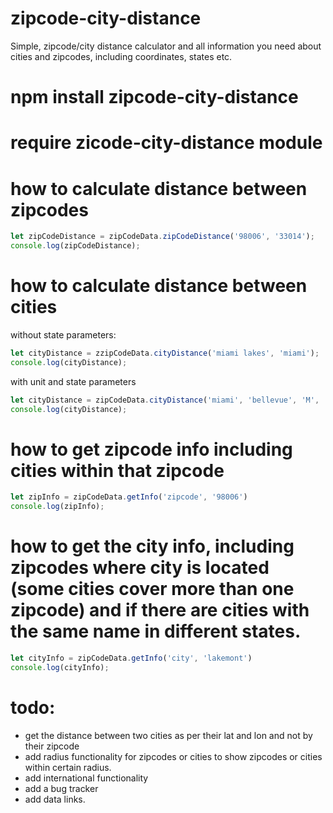 # zipcode-city-distance
Simple, zipcode/city distance calculator and all information you need about cities and zipcodes, including coordinates, states etc.

# npm install zipcode-city-distance

# require zicode-city-distance module

# how to calculate distance between zipcodes

```javascript
let zipCodeDistance = zipCodeData.zipCodeDistance('98006', '33014');
console.log(zipCodeDistance);
```

# how to calculate distance between cities

without state parameters:

```javascript
let cityDistance = zzipCodeData.cityDistance('miami lakes', 'miami');
console.log(cityDistance);
```

with unit and state parameters

```javascript
let cityDistance = zipCodeData.cityDistance('miami', 'bellevue', 'M', 'FL', 'WA');
console.log(cityDistance);
```

# how to get zipcode info including cities within that zipcode

```javascript
let zipInfo = zipCodeData.getInfo('zipcode', '98006')
console.log(zipInfo);
```

# how to get the city info, including zipcodes where city is located (some cities cover more than one zipcode) and if there are cities with the same name in different states.

```javascript
let cityInfo = zipCodeData.getInfo('city', 'lakemont')
console.log(cityInfo);
```

# todo:
* get the distance between two cities as per their lat and lon and not by their zipcode
* add radius functionality for zipcodes or cities to show zipcodes or cities within certain radius.
* add international functionality
* add a bug tracker
* add data links.